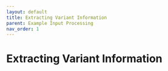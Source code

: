 ```yaml
---
layout: default
title: Extracting Variant Information
parent: Example Input Processing
nav_order: 1
---
```

# Extracting Variant Information